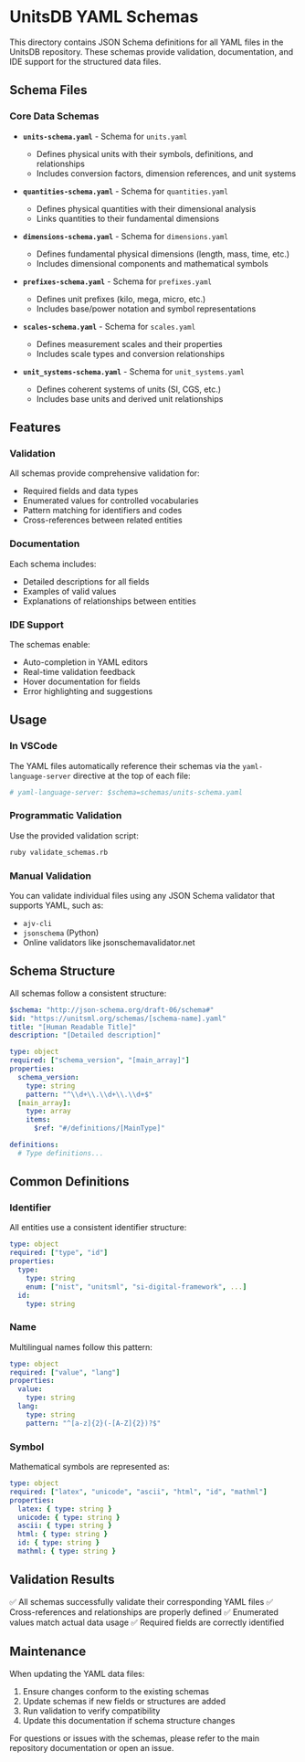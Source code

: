 # UnitsDB YAML Schemas

This directory contains JSON Schema definitions for all YAML files in the UnitsDB repository. These schemas provide validation, documentation, and IDE support for the structured data files.

## Schema Files

### Core Data Schemas

- **`units-schema.yaml`** - Schema for `units.yaml`
  - Defines physical units with their symbols, definitions, and relationships
  - Includes conversion factors, dimension references, and unit systems

- **`quantities-schema.yaml`** - Schema for `quantities.yaml`
  - Defines physical quantities with their dimensional analysis
  - Links quantities to their fundamental dimensions

- **`dimensions-schema.yaml`** - Schema for `dimensions.yaml`
  - Defines fundamental physical dimensions (length, mass, time, etc.)
  - Includes dimensional components and mathematical symbols

- **`prefixes-schema.yaml`** - Schema for `prefixes.yaml`
  - Defines unit prefixes (kilo, mega, micro, etc.)
  - Includes base/power notation and symbol representations

- **`scales-schema.yaml`** - Schema for `scales.yaml`
  - Defines measurement scales and their properties
  - Includes scale types and conversion relationships

- **`unit_systems-schema.yaml`** - Schema for `unit_systems.yaml`
  - Defines coherent systems of units (SI, CGS, etc.)
  - Includes base units and derived unit relationships

## Features

### Validation
All schemas provide comprehensive validation for:
- Required fields and data types
- Enumerated values for controlled vocabularies
- Pattern matching for identifiers and codes
- Cross-references between related entities

### Documentation
Each schema includes:
- Detailed descriptions for all fields
- Examples of valid values
- Explanations of relationships between entities

### IDE Support
The schemas enable:
- Auto-completion in YAML editors
- Real-time validation feedback
- Hover documentation for fields
- Error highlighting and suggestions

## Usage

### In VSCode
The YAML files automatically reference their schemas via the `yaml-language-server` directive at the top of each file:

```yaml
# yaml-language-server: $schema=schemas/units-schema.yaml
```

### Programmatic Validation
Use the provided validation script:

```bash
ruby validate_schemas.rb
```

### Manual Validation
You can validate individual files using any JSON Schema validator that supports YAML, such as:
- `ajv-cli`
- `jsonschema` (Python)
- Online validators like jsonschemavalidator.net

## Schema Structure

All schemas follow a consistent structure:

```yaml
$schema: "http://json-schema.org/draft-06/schema#"
$id: "https://unitsml.org/schemas/[schema-name].yaml"
title: "[Human Readable Title]"
description: "[Detailed description]"

type: object
required: ["schema_version", "[main_array]"]
properties:
  schema_version:
    type: string
    pattern: "^\\d+\\.\\d+\\.\\d+$"
  [main_array]:
    type: array
    items:
      $ref: "#/definitions/[MainType]"

definitions:
  # Type definitions...
```

## Common Definitions

### Identifier
All entities use a consistent identifier structure:
```yaml
type: object
required: ["type", "id"]
properties:
  type:
    type: string
    enum: ["nist", "unitsml", "si-digital-framework", ...]
  id:
    type: string
```

### Name
Multilingual names follow this pattern:
```yaml
type: object
required: ["value", "lang"]
properties:
  value:
    type: string
  lang:
    type: string
    pattern: "^[a-z]{2}(-[A-Z]{2})?$"
```

### Symbol
Mathematical symbols are represented as:
```yaml
type: object
required: ["latex", "unicode", "ascii", "html", "id", "mathml"]
properties:
  latex: { type: string }
  unicode: { type: string }
  ascii: { type: string }
  html: { type: string }
  id: { type: string }
  mathml: { type: string }
```

## Validation Results

✅ All schemas successfully validate their corresponding YAML files
✅ Cross-references and relationships are properly defined
✅ Enumerated values match actual data usage
✅ Required fields are correctly identified

## Maintenance

When updating the YAML data files:
1. Ensure changes conform to the existing schemas
2. Update schemas if new fields or structures are added
3. Run validation to verify compatibility
4. Update this documentation if schema structure changes

For questions or issues with the schemas, please refer to the main repository documentation or open an issue.
